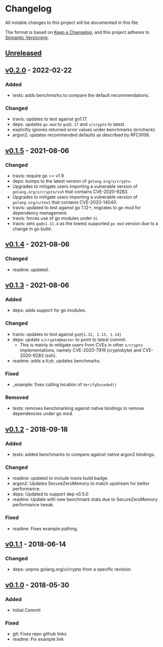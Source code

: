 # Changelog
All notable changes to this project will be documented in this file.

The format is based on [Keep a Changelog](https://keepachangelog.com/en/1.0.0/),
and this project adheres to [Semantic Versioning](https://semver.org/spec/v2.0.0.html).

## [Unreleased]
## [v0.2.0] - 2022-02-22
### Added
- tests: adds benchmarks to compare the default recommendations.

### Changed
- travis: updates to test against go1.17.
- deps: updates `go.mod` to `go@1.17` and `x/crypto` to latest.
- explicitly ignores returned error values under benchmarks (errcheck).
- argon2: updates recommended defaults as described by RFC9106.

## [v0.1.5] - 2021-08-06
### Changed
- travis: require go >= v1.9
- deps: bumps to the latest version of `golang.org/x/crypto`.
- Upgrades to mitigate users importing a vulnerable version of `golang.org/x/crypto/ssh` that contains CVE-2020-9283.
- Upgrades to mitigate users importing a vulnerable version of `golang.org/x/text` that contains CVE-2020-14040.
- travis: updated to test against go 1.12+, migrates to go mod for dependency management.
- travis: forces use of go modules under ci.
- travis: sets `go@v1.11.4` as the lowest supported `go mod` version due to a change in go build.

## [v0.1.4] - 2021-08-06
### Changed
- readme: updated.

## [v0.1.3] - 2021-08-06
### Added
- deps: adds support for go modules.

### Changed
- travis: updates to test against `go@{1.12, 1.13, 1.14}`
- deps: update `x/crypto@master` to point to latest commit.
  - This is mainly to mitigate users from CVEs in other `x/crypto` implementations, namely CVE-2020-7919 (cryptobyte) and CVE-2020-9283 (ssh).
- readme: adds a tl;dr, updates benchmarks.

### Fixed
- _example: fixes calling location of `VerifyEncoded()`

### Removed
- tests: removes benchmarking against native bindings to remove dependencies under go mod.

## [v0.1.2] - 2018-09-18
### Added
- tests: added benchmarks to compare against native argon2 bindings.

### Changed
- readme: updated to include travis build badge.
- argon2: Updates SecureZeroMemory to match upstream for better performance.
- deps: Updated to support dep v0.5.0
- readme: Update with new benchmark stats due to SecureZeroMemory performance tweak.

### Fixed
- readme: Fixes example pathing.

## [v0.1.1] - 2018-06-14
### Changed
- deps: unpins golang.org/x/crypto from a specific revision.

## [v0.1.0] - 2018-05-30
### Added
- Initial Commit

### Fixed
- git: Fixes repo github links
- readme: Fix example link

[Unreleased]: https://github.com/matthewhartstonge/argon2/tree/master
[v0.2.0]: https://github.com/matthewhartstonge/argon2/tree/v0.2.0
[v0.1.5]: https://github.com/matthewhartstonge/argon2/tree/v0.1.5
[v0.1.4]: https://github.com/matthewhartstonge/argon2/tree/v0.1.4
[v0.1.3]: https://github.com/matthewhartstonge/argon2/tree/v0.1.3
[v0.1.2]: https://github.com/matthewhartstonge/argon2/tree/v0.1.2
[v0.1.1]: https://github.com/matthewhartstonge/argon2/tree/v0.1.1
[v0.1.0]: https://github.com/matthewhartstonge/argon2/tree/v0.1.0
